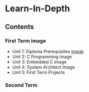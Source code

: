# Learn-In-Depth

## Contents
### First Term image
- Unit 1: Diploma Prerequisites [image](https://camo.githubusercontent.com/bb6f7a9e5f78680db05e3422f4f2e9bff523bd1985c39aa5173537734b6132e5/68747470733a2f2f70726f67726573732d6261722e6465762f3130302f)
- Unit 2: C Programming image
- Unit 3: Embedded C image
- Unit 4: System Architect image
- Unit 5: First Term Projects 
### Second Term 
